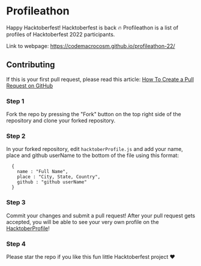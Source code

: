 # Profileathon

Happy Hacktoberfest! Hacktoberfest is back :fire:
Profileathon is a list of profiles of Hacktoberfest 2022 participants.

Link to webpage: https://codemacrocosm.github.io/profileathon-22/

## Contributing

If this is your first pull request, please read this article: [How To Create a Pull Request on GitHub](https://www.digitalocean.com/community/tutorials/how-to-create-a-pull-request-on-github)

### Step 1

Fork the repo by pressing the "Fork" button on the top right side of the
repository and clone your forked repository.

### Step 2

In your forked repository, edit `hacktoberProfile.js` and add your name, place and github userName to the bottom of the file using this format:

```
  {
    name : "Full Name",
    place : "City, State, Country",
    github : "github userName"
  }
```

### Step 3

Commit your changes and submit a pull request! After your pull request gets accepted, you will be able to see your very own profile on the [HacktoberProfile](https://.github.io/HacktoberProfile/)!

### Step 4

Please star the repo if you like this fun little Hacktoberfest project :heart:
